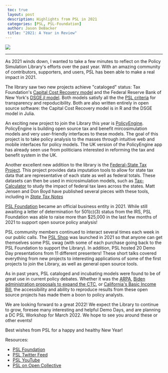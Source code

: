 ```yaml
---
 toc: true
 layout: post
 description: Highlights from PSL in 2021
 categories: [PSL, PSL-Foundation]
 author: Jason DeBacker
 title: "2021: A Year in Review"
---
```


![](https://pslmodels.org/imgs/PSL.svg)

 ------

As 2021 winds down, I wanted to take a few minutes to reflect on the Policy Simulation Library's efforts over the past year.
With an amazing community of contributors, supporters, and users, PSL has been able to make a real impact in 2021.

The library saw two new projects achieve "cataloged" status: Tax Foundation's [Capital Cost Recovery model](https://github.com/TaxFoundation/capital-cost-recovery) and the Federal Reserve Bank of New York's [DSGE.jl model](https://github.com/FRBNY-DSGE/DSGE.jl).
Both models satisfy all the the [PSL criteria](http://pslmodels.org/Catalog/library_criteria.html) for transparency and repoducibility.
Both are also written entirely in open source software: the Capital Cost Recovery model is in R and the DSGE model in Julia.

An exciting new project to join the Library this year is [PolicyEngine](https://policyengine.org/uk/policy).
PolicyEngine is building open source tax and benefit mircosimulation models and very user-friendly interfaces to these models.
The goal of this project is to take policy analysis to the masses through intuitive web and mobile interfaces for policy models.
The UK version of the PolicyEngine app has already seen use from politicians interested in reforming the tax and benefit system in the UK.

Another excellent new addition to the library is the [Federal-State Tax Project](https://github.com/PSLmodels/Federal-State-Tax).
This project provides data imputation tools to allow for state tax data that are representative of each state as well as federal totals.
These datasets can then be used in microsimulation models, such as [Tax-Calculator](https://taxcalc.pslmodels.org) to study the impact of federal tax laws across the states.
Matt Jensen and Don Boyd have published several pieces with these tools, including in [*State Tax Notes*](https://www.taxnotes.com/special-reports/tax-cuts-and-jobs-act/repealing-salt-cap-state-state-impacts/2021/10/21/7bbv3)

[PSL Foundation](https://psl-foundation.org) became an official business entity in 2021.
While still awaiting a letter of determination for 501(c)(3) status from the IRS, PSL Foundation was able to raise more than $25,000 in the last few months of 2021 to support open source policy analysis!

PSL community members continued to interact several times each week in our public calls.
The [PSL Shop](https://pslmodels.org/shop#!/) was launched in 2021 so that anyone can get themselves some PSL swag (with some of each purchase going back to the PSL Foundation to support the Library).
In addition, PSL hosted 20 Demo Day presentations from 11 different presenters!
These short talks covered everything from new projects to interesting applications of some of the first projects to join the Library, as well as general open source tools.


As in past years, PSL cataloged and incubating models were found to be of great use in current policy debates.
Whether it was the [ARPA](https://www.openrg.com/reports/QN_ARPA_Distribution.pdf), [Biden administration proposals to expand the CTC](https://www.jainfamilyinstitute.org/assets/full-refundability-of-child-tax-credit-without-expansion.pdf), or [California's Basic Income Bill](https://blog.ubicenter.org/20210403/california-ab65-calubi.html), the accessibility and ability to reproduce results from these open source projects has made them a boon to policy analysts.

We are looking forward to a great 2022!
We expect the Library to continue to grow, foresee many interesting and helpful Demo Days, and are planning a DC PSL Workshop for March 2022.
We hope to see you around these or other events!

Best wishes from PSL for a happy and healthy New Year!

Resources:
* [PSL Foundation](https://psl-foundation.org)
* [PSL Twitter Feed](https://twitter.com/PSLmodels)
* [PSL YouTube](https://www.youtube.com/channel/UCf7WWCuZHs_FFLjuBW4a4_Q)
* [PSL on Open Collective](https://opencollective.com/psl)
